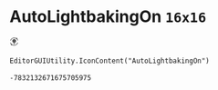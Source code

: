# AutoLightbakingOn `16x16`
<img src="/img/AutoLightbakingOn.png" width=16 height=16>

``` CSharp
EditorGUIUtility.IconContent("AutoLightbakingOn")
```
```
-7832132671675705975
```
